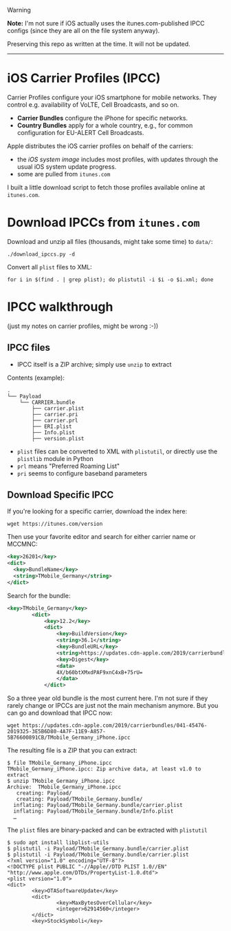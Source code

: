 >[!WARNING]
> **Note:** I'm not sure if iOS actually uses the itunes.com-published IPCC configs (since they are all on the file system anyway).
>
> Preserving this repo as written at the time. It will not be updated.
---

# iOS Carrier Profiles (IPCC)

Carrier Profiles configure your iOS smartphone for mobile networks. They control e.g. availability of VoLTE, Cell Broadcasts, and so on.

* **Carrier Bundles** configure the iPhone for specific networks.
* **Country Bundles** apply for a whole country, e.g., for common configuration for EU-ALERT Cell Broadcasts.

Apple distributes the iOS carrier profiles on behalf of the carriers:

* the *iOS system image* includes most profiles, with updates through the usual iOS system update progress.
* some are pulled from `itunes.com`

I built a little download script to fetch those profiles available online at `itunes.com`.

# Download IPCCs from `itunes.com`

Download and unzip all files (thousands, might take some time) to `data/`:
```
./download_ipccs.py -d
```

Convert all `plist` files to XML:
```
for i in $(find . | grep plist); do plistutil -i $i -o $i.xml; done
```

# IPCC walkthrough

(just my notes on carrier profiles, might be wrong :-))

## IPCC files

* IPCC itself is a ZIP archive; simply use `unzip` to extract

Contents (example):
```
.
└── Payload
    └── CARRIER.bundle
        ├── carrier.plist
        ├── carrier.pri
        ├── carrier.prl
        ├── ERI.plist
        ├── Info.plist
        ├── version.plist
```

* `plist` files can be converted to XML with `plistutil`, or directly use the `plistlib` module in Python
* `prl` means "Preferred Roaming List"
* `pri` seems to configure baseband parameters

## Download Specific IPCC

If you're looking for a specific carrier, download the index here:

```
wget https://itunes.com/version
```

Then use your favorite editor and search for either carrier name or MCCMNC:
```xml
<key>26201</key>
<dict>
  <key>BundleName</key>
  <string>TMobile_Germany</string>
</dict>
```

Search for the bundle:
```xml
<key>TMobile_Germany</key>
		<dict>
			<key>12.2</key>
			<dict>
				<key>BuildVersion</key>
				<string>36.1</string>
				<key>BundleURL</key>
				<string>https://updates.cdn-apple.com/2019/carrierbundles/041-45476-2019325-3E5B6D80-4A7F-11E9-A857-5B76600891CB/TMobile_Germany_iPhone.ipcc</string>
				<key>Digest</key>
				<data>
				4X/b60btXMxdPAF9xnC4xB+75rU=
				</data>
			</dict>
```

So a three year old bundle is the most current here. I'm not sure if they rarely change or IPCCs are just not the main mechanism anymore. But you can go and download that IPCC now:

```
wget https://updates.cdn-apple.com/2019/carrierbundles/041-45476-2019325-3E5B6D80-4A7F-11E9-A857-5B76600891CB/TMobile_Germany_iPhone.ipcc
```

The resulting file is a ZIP that you can extract:
```
$ file TMobile_Germany_iPhone.ipcc 
TMobile_Germany_iPhone.ipcc: Zip archive data, at least v1.0 to extract
$ unzip TMobile_Germany_iPhone.ipcc
Archive:  TMobile_Germany_iPhone.ipcc
   creating: Payload/
   creating: Payload/TMobile_Germany.bundle/
  inflating: Payload/TMobile_Germany.bundle/carrier.plist  
  inflating: Payload/TMobile_Germany.bundle/Info.plist
  …
```

The `plist` files are binary-packed and can be extracted with `plistutil`

```
$ sudo apt install libplist-utils
$ plistutil -i Payload/TMobile_Germany.bundle/carrier.plist
$ plistutil -i Payload/TMobile_Germany.bundle/carrier.plist
<?xml version="1.0" encoding="UTF-8"?>
<!DOCTYPE plist PUBLIC "-//Apple//DTD PLIST 1.0//EN" "http://www.apple.com/DTDs/PropertyList-1.0.dtd">
<plist version="1.0">
<dict>
        <key>OTASoftwareUpdate</key>
        <dict>
                <key>MaxBytesOverCellular</key>
                <integer>62914560</integer>
        </dict>
        <key>StockSymboli</key>
```
